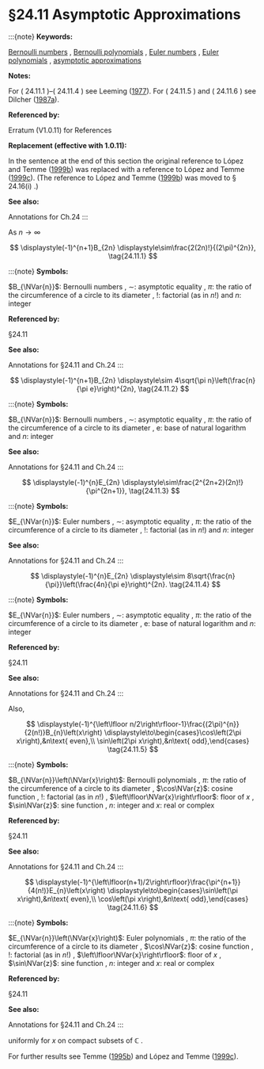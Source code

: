 # §24.11 Asymptotic Approximations

:::{note}
**Keywords:**

[Bernoulli numbers](http://dlmf.nist.gov/search/search?q=Bernoulli%20numbers) , [Bernoulli polynomials](http://dlmf.nist.gov/search/search?q=Bernoulli%20polynomials) , [Euler numbers](http://dlmf.nist.gov/search/search?q=Euler%20numbers) , [Euler polynomials](http://dlmf.nist.gov/search/search?q=Euler%20polynomials) , [asymptotic approximations](http://dlmf.nist.gov/search/search?q=asymptotic%20approximations)

**Notes:**

For ( 24.11.1 )–( 24.11.4 ) see Leeming ([1977](./bib/L.html#bib1399 "An asymptotic estimate for the Bernoulli and Euler numbers")). For ( 24.11.5 ) and ( 24.11.6 ) see Dilcher ([1987a](./bib/D.html#bib661 "Asymptotic behaviour of Bernoulli, Euler, and generalized Bernoulli polynomials")).

**Referenced by:**

Erratum (V1.0.11) for References

**Replacement (effective with 1.0.11):**

In the sentence at the end of this section the original reference to López and Temme ([1999b](./bib/L.html#bib1454 "Hermite polynomials in asymptotic representations of generalized Bernoulli, Euler, Bessel, and Buchholz polynomials")) was replaced with a reference to López and Temme ([1999c](./bib/L.html#bib2875 "Uniform approximations of Bernoulli and Euler polynomials in terms of hyperbolic functions")). (The reference to López and Temme ([1999b](./bib/L.html#bib1454 "Hermite polynomials in asymptotic representations of generalized Bernoulli, Euler, Bessel, and Buchholz polynomials")) was moved to § 24.16(i) .)

**See also:**

Annotations for Ch.24
:::

As $n\to\infty$

<a id="EGx1"></a>

$$
\displaystyle(-1)^{n+1}B_{2n} \displaystyle\sim\frac{2(2n)!}{(2\pi)^{2n}}, \tag{24.11.1}
$$

:::{note}
**Symbols:**

$B_{\NVar{n}}$: Bernoulli numbers , $\sim$: asymptotic equality , $\pi$: the ratio of the circumference of a circle to its diameter , $!$: factorial (as in $n!$) and $n$: integer

**Referenced by:**

§24.11

**See also:**

Annotations for §24.11 and Ch.24
:::

$$
\displaystyle(-1)^{n+1}B_{2n} \displaystyle\sim 4\sqrt{\pi n}\left(\frac{n}{\pi e}\right)^{2n}, \tag{24.11.2}
$$

:::{note}
**Symbols:**

$B_{\NVar{n}}$: Bernoulli numbers , $\sim$: asymptotic equality , $\pi$: the ratio of the circumference of a circle to its diameter , $\mathrm{e}$: base of natural logarithm and $n$: integer

**See also:**

Annotations for §24.11 and Ch.24
:::

$$
\displaystyle(-1)^{n}E_{2n} \displaystyle\sim\frac{2^{2n+2}(2n)!}{\pi^{2n+1}}, \tag{24.11.3}
$$

:::{note}
**Symbols:**

$E_{\NVar{n}}$: Euler numbers , $\sim$: asymptotic equality , $\pi$: the ratio of the circumference of a circle to its diameter , $!$: factorial (as in $n!$) and $n$: integer

**See also:**

Annotations for §24.11 and Ch.24
:::

$$
\displaystyle(-1)^{n}E_{2n} \displaystyle\sim 8\sqrt{\frac{n}{\pi}}\left(\frac{4n}{\pi e}\right)^{2n}. \tag{24.11.4}
$$

:::{note}
**Symbols:**

$E_{\NVar{n}}$: Euler numbers , $\sim$: asymptotic equality , $\pi$: the ratio of the circumference of a circle to its diameter , $\mathrm{e}$: base of natural logarithm and $n$: integer

**Referenced by:**

§24.11

**See also:**

Annotations for §24.11 and Ch.24
:::

Also,

<a id="EGx2"></a>

$$
\displaystyle(-1)^{\left\lfloor n/2\right\rfloor-1}\frac{(2\pi)^{n}}{2(n!)}B_{n}\left(x\right) \displaystyle\to\begin{cases}\cos\left(2\pi x\right),&n\text{ even},\\
\sin\left(2\pi x\right),&n\text{ odd},\end{cases} \tag{24.11.5}
$$

:::{note}
**Symbols:**

$B_{\NVar{n}}\left(\NVar{x}\right)$: Bernoulli polynomials , $\pi$: the ratio of the circumference of a circle to its diameter , $\cos\NVar{z}$: cosine function , $!$: factorial (as in $n!$) , $\left\lfloor\NVar{x}\right\rfloor$: floor of $x$ , $\sin\NVar{z}$: sine function , $n$: integer and $x$: real or complex

**Referenced by:**

§24.11

**See also:**

Annotations for §24.11 and Ch.24
:::

$$
\displaystyle(-1)^{\left\lfloor(n+1)/2\right\rfloor}\frac{\pi^{n+1}}{4(n!)}E_{n}\left(x\right) \displaystyle\to\begin{cases}\sin\left(\pi x\right),&n\text{ even},\\
\cos\left(\pi x\right),&n\text{ odd},\end{cases} \tag{24.11.6}
$$

:::{note}
**Symbols:**

$E_{\NVar{n}}\left(\NVar{x}\right)$: Euler polynomials , $\pi$: the ratio of the circumference of a circle to its diameter , $\cos\NVar{z}$: cosine function , $!$: factorial (as in $n!$) , $\left\lfloor\NVar{x}\right\rfloor$: floor of $x$ , $\sin\NVar{z}$: sine function , $n$: integer and $x$: real or complex

**Referenced by:**

§24.11

**See also:**

Annotations for §24.11 and Ch.24
:::

uniformly for $x$ on compact subsets of $\mathbb{C}$ .

For further results see Temme ([1995b](./bib/T.html#bib2228 "Bernoulli polynomials old and new: Generalizations and asymptotics")) and López and Temme ([1999c](./bib/L.html#bib2875 "Uniform approximations of Bernoulli and Euler polynomials in terms of hyperbolic functions")).

